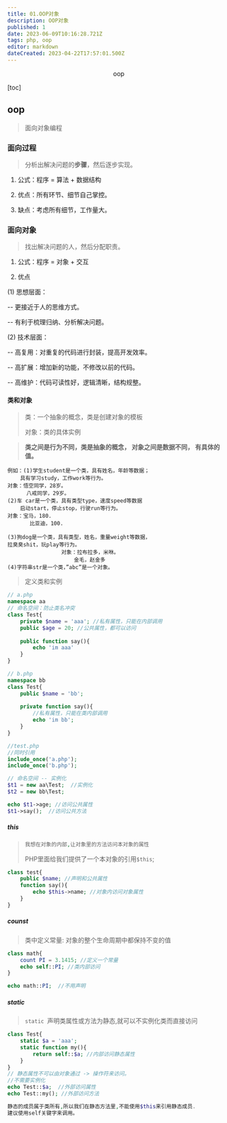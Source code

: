 ```yaml
---
title: 01.OOP对象
description: OOP对象
published: 1
date: 2023-06-09T10:16:28.721Z
tags: php, oop
editor: markdown
dateCreated: 2023-04-22T17:57:01.500Z
---
```


<center>oop</center>

[toc]

## oop

> 面向对象编程



### 面向过程

>  分析出解决问题的**步骤**，然后逐步实现。

1. 公式：程序 = 算法 + 数据结构

2. 优点：所有环节、细节自己掌控。

3.  缺点：考虑所有细节，工作量大。



### 面向对象

> 找出解决问题的人，然后分配职责。

1. 公式：程序 = 对象 + 交互

2. 优点

(1) 思想层面：

-- 更接近于人的思维方式。

-- 有利于梳理归纳、分析解决问题。

(2) 技术层面：

-- 高复用：对重复的代码进行封装，提高开发效率。

-- 高扩展：增加新的功能，不修改以前的代码。

-- 高维护：代码可读性好，逻辑清晰，结构规整。



#### 类和对象

> 类：一个抽象的概念，类是创建对象的模板
>
> 对象：类的具体实例

> **类之间是行为不同，类是抽象的概念，  对象之间是数据不同， 有具体的值。**

```
例如：(1)学生student是一个类，具有姓名，年龄等数据；
	具有学习study，工作work等行为。
对象：悟空同学，28岁。
      八戒同学，29岁。
(2)车 car是一个类，具有类型type，速度speed等数据
    启动start，停止stop，行驶run等行为。
对象：宝马，180.
	   比亚迪，100.
 
(3)狗dog是一个类，具有类型，姓名，重量weight等数据，
拉臭臭shit，玩play等行为。
              	 对象：拉布拉多，米咻。
		             金毛，赵金多
(4)字符串str是一个类，”abc”是一个对象。
```



> 定义类和实例

```php
// a.php
namespace aa
// 命名空间：防止类名冲突
class Test{
    private $name = 'aaa'; //私有属性，只能在内部调用
    public $age = 20; //公共属性，都可以访问
		
    public function say(){
        echo 'im aaa'
    }
}
```

```php
// b.php
namespace bb
class Test{
	public $name = 'bb';
    
    private function say(){
        //私有属性，只能在类内部调用
        echo 'im bb';
    }
}
```

```php
//test.php
//同时引用
include_once('a.php');
include_once('b.php');

// 命名空间 -- 实例化
$t1 = new aa\Test;  //实例化
$t2 = new bb\Test;

echo $t1->age; //访问公共属性
$t1->say();  //访问公共方法
```



##### this

> ```php
> 我想在对象的内部,让对象里的方法访问本对象的属性
> ```
>
> PHP里面给我们提供了一个本对象的引用`$this`;

```php
class test{
    public $name; //声明和公共属性
    function say(){
        echo $this->name; //对象内访问对象属性
    }
}
```



##### counst

> 类中定义常量:  对象的整个生命周期中都保持不变的值

```php
class math{
    count PI = 3.1415; //定义一个常量
	echo self::PI; //类内部访问    
}

echo math::PI;  //不用声明
```



##### static 

> ` static  `声明类属性或方法为静态,就可以不实例化类而直接访问    

```php
class Test{
    static $a = 'aaa';
    static function my(){
        return self::$a; //内部访问静态属性
    }
}
// 静态属性不可以由对象通过 -> 操作符来访问。    
//不需要实例化
echo Test::$a;  //外部访问属性
echo Test::my(); //外部访问方法

静态的成员属于类所有,所以我们在静态方法里,不能使用$this来引用静态成员.
建议使用self关键字来调用。
```

